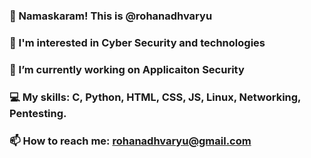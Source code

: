 ### 🙏 Namaskaram! This is @rohanadhvaryu
### 👀 I'm interested in Cyber Security and technologies
### 🔭 I’m currently working on Applicaiton Security
### 💻 My skills: C, Python, HTML, CSS, JS, Linux, Networking, Pentesting.
### 📫 How to reach me: rohanadhvaryu@gmail.com

<!--
**rohanadhvaryu/rohanadhvaryu** is a ✨ _special_ ✨ repository because its `README.md` (this file) appears on your GitHub profile.

Here are some ideas to get you started:

- 🔭 I’m currently working on ...
- 🌱 I’m currently learning ...
- 👯 I’m looking to collaborate on ...
- 🤔 I’m looking for help with ...
- 💬 Ask me about ...
- 📫 How to reach me: ...
- 😄 Pronouns: ...
- ⚡ Fun fact: ...
### Hi there 👋
-->
